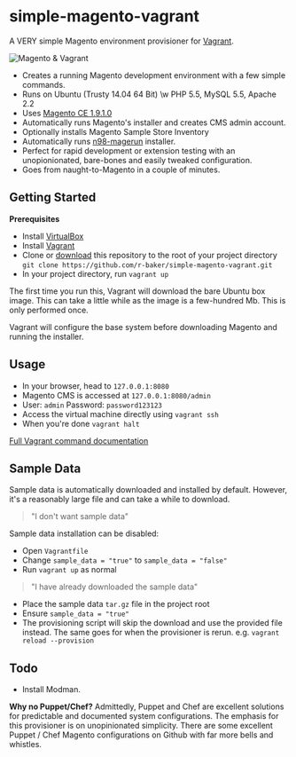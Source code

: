simple-magento-vagrant
======================

A VERY simple Magento environment provisioner for [Vagrant](http://www.vagrantup.com/).

![Magento & Vagrant](https://cookieflow.files.wordpress.com/2013/07/magento_vagrant.jpg?w=525&h=225)

* Creates a running Magento development environment with a few simple commands.
* Runs on Ubuntu (Trusty 14.04 64 Bit) \w PHP 5.5, MySQL 5.5, Apache 2.2
* Uses [Magento CE 1.9.1.0](http://www.magentocommerce.com/download)
* Automatically runs Magento's installer and creates CMS admin account.
* Optionally installs Magento Sample Store Inventory
* Automatically runs [n98-magerun](https://github.com/netz98/n98-magerun) installer.
* Perfect for rapid development or extension testing with an unopionionated, bare-bones and easily tweaked configuration.
* Goes from naught-to-Magento in a couple of minutes.

## Getting Started

**Prerequisites**

* Install [VirtualBox](https://www.virtualbox.org/wiki/Downloads)
* Install [Vagrant](http://www.vagrantup.com/)
* Clone or [download](https://github.com/r-baker/simple-magento-vagrant/archive/master.zip) this repository to the root of your project directory `git clone https://github.com/r-baker/simple-magento-vagrant.git`
* In your project directory, run `vagrant up`

The first time you run this, Vagrant will download the bare Ubuntu box image. This can take a little while as the image is a few-hundred Mb. This is only performed once.

Vagrant will configure the base system before downloading Magento and running the installer.

## Usage

* In your browser, head to `127.0.0.1:8080`
* Magento CMS is accessed at `127.0.0.1:8080/admin`
* User: `admin` Password: `password123123`
* Access the virtual machine directly using `vagrant ssh`
* When you're done `vagrant halt`

[Full Vagrant command documentation](http://docs.vagrantup.com/v2/cli/index.html)

## Sample Data

Sample data is automatically downloaded and installed by default. However, it's a reasonably large file and can take a while to download.

> "I don't want sample data"

Sample data installation can be disabled:

 * Open `Vagrantfile`
 * Change `sample_data = "true"` to `sample_data = "false"`
 * Run `vagrant up` as normal

> "I have already downloaded the sample data"

 * Place the sample data `tar.gz` file in the project root
 * Ensure `sample_data = "true"`
 * The provisioning script will skip the download and use the provided file instead. The same goes for when the provisioner is rerun. e.g. `vagrant reload --provision`

## Todo
* Install Modman.

**Why no Puppet/Chef?**
Admittedly, Puppet and Chef are excellent solutions for predictable and documented system configurations. The emphasis for this provisioner is on unopinionated simplicity. There are some excellent Puppet / Chef Magento configurations on Github with far more bells and whistles.
